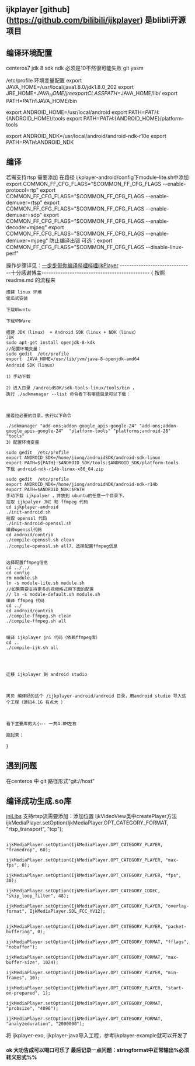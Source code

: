 ## ijkplayer [github] (https://github.com/bilibili/ijkplayer) 是blibli开源项目

## 编译环境配置
   centeros7
   jdk 8
   sdk
   ndk 必须是10不然很可能失败
   git
   yasm
   
   /etc/profile 环境变量配置
   export JAVA_HOME=/usr/local/java1.8.0/jdk1.8.0_202
   export JRE_HOME=$JAVA_HOME/jre
   export CLASSPATH=$JAVA_HOME/lib/
   export PATH=$PATH:$JAVA_HOME/bin
   
   export ANDROID_HOME=/usr/local/android
   export PATH=${PATH}:${ANDROID_HOME}/tools
   export PATH=${PATH}:${ANDROID_HOME}/platform-tools
   
   export ANDROID_NDK=/usr/local/android/android-ndk-r10e
   export PATH=$PATH:$ANDROID_NDK
   
## 编译 
  若需支持rtsp 需要添加 在路径 ijkplayer-android/config下module-lite.sh中添加
     export COMMON_FF_CFG_FLAGS="$COMMON_FF_CFG_FLAGS --enable-protocol=rtp"
     export COMMON_FF_CFG_FLAGS="$COMMON_FF_CFG_FLAGS --enable-demuxer=rtsp"
     export COMMON_FF_CFG_FLAGS="$COMMON_FF_CFG_FLAGS --enable-demuxer=sdp"
     export COMMON_FF_CFG_FLAGS="$COMMON_FF_CFG_FLAGS --enable-decoder=mjpeg"
     export COMMON_FF_CFG_FLAGS="$COMMON_FF_CFG_FLAGS --enable-demuxer=mjpeg"
   防止编译出错
   可选：export COMMON_FF_CFG_FLAGS="$COMMON_FF_CFG_FLAGS --disable-linux-perf"
   
   操作步骤详见：[一步步带你编译哔哩哔哩ijkPlayer](https://www.jianshu.com/p/5aae140956ee)
   -------------------------------十分感谢博主----------------------------------------------
   {
     按照 readme.md 的流程来
    
    搭建 linux 环境
    傻瓜式安装
    
    下载Ubuntu
    
    下载VMWare
    
    搭建 JDK（linux） + Android SDK（linux + NDK（linux）
    JDK
    sudo apt-get install openjdk-8-kdk
    //配置环境变量：
    sudo gedit  /etc/profile 
    export  JAVA_HOME=/usr/lib/jvm/java-8-openjdk-amd64
    Android SDK（linux）
    
    1）手动下载
    
    2）进入目录 /androidSDK/sdk-tools-linux/tools/bin ，
    执行 ./sdkmanager --list 命令看下有哪些目录可以下载：
    
    
    
    接着拉必要的目录，执行以下命令
    
    ./sdkmanager "add-ons;addon-google_apis-google-24" "add-ons;addon-google_apis-google-24"  "platform-tools" "platforms;android-28" "tools"
    3）配置环境变量
    
    sudo gedit  /etc/profile 
    export ANDROID_SDK=/home/jiong/androidSDK/android-sdk-linux
    export PATH=${PATH}:$ANDROID_SDK/tools:$ANDROID_SDK/platform-tools
    下载 android-ndk-r14b-linux-x86_64.zip
    
    sudo gedit  /etc/profile 
    export ANDROID_NDK=/home/jiong/androidNDK/android-ndk-r14b
    export PATH=$ANDROID_NDK:$PATH
    手动下载 ijkpalyer ，并放到 ubuntu的任意一个目录下。
    拉取 ijkpalyer JNI 和 ffmpeg 代码
    cd ijkplayer-android
    ./init-android.sh
    拉取 openssl 代码
    ./init-android-openssl.sh
    编译openssl代码
    cd android/contrib
    ./compile-openssl.sh clean
    ./compile-openssl.sh all7、选择配置ffmpeg信息
    
    
    选择配置ffmpeg信息
    cd ../../
    cd config
    rm module.sh
    ln -s module-lite.sh module.sh
    //如果需要支持更多的视频格式用下面的配置
    // ln -s module-default.sh module.sh 
    编译 ffmpeg 代码
    cd ../
    cd android/contrib
    ./compile-ffmpeg.sh clean
    ./compile-ffmpeg.sh all
    
    
    编译 ijkplayer jni 代码（依赖ffmpeg库）
    cd ..
    ./compile-ijk.sh all
    
    
    
    
    迁移 ijkplayer 到 android studio
    
    
    
    拷贝 编译好的这个 /ijkplayer-android/android 目录，用android studio 导入这个工程（源码4.1G 有点大 ）
    
    
    
    看下主要库的大小-- 一共4.8M左右
    
    跑起来：

   }
## 遇到问题
  在centeros 中 git 路径形式"git://host"

## 编译成功生成.so库
   [jniLibs](./ijkplayer-jniLibs)
   支持rtsp流需要添加：添加位置 IjkVideoView类中createPlayer方法
                        ijkMediaPlayer.setOption(IjkMediaPlayer.OPT_CATEGORY_FORMAT, "rtsp_transport", "tcp");
  
                       ijkMediaPlayer.setOption(IjkMediaPlayer.OPT_CATEGORY_PLAYER, "framedrop", 60);
                       ijkMediaPlayer.setOption(IjkMediaPlayer.OPT_CATEGORY_PLAYER, "max-fps", 0);
                       ijkMediaPlayer.setOption(IjkMediaPlayer.OPT_CATEGORY_PLAYER, "fps", 30);
                       ijkMediaPlayer.setOption(IjkMediaPlayer.OPT_CATEGORY_CODEC, "skip_loop_filter", 48);
                       ijkMediaPlayer.setOption(IjkMediaPlayer.OPT_CATEGORY_PLAYER, "overlay-format", IjkMediaPlayer.SDL_FCC_YV12);
   
                       ijkMediaPlayer.setOption(IjkMediaPlayer.OPT_CATEGORY_PLAYER, "packet-buffering", 0);
                       ijkMediaPlayer.setOption(IjkMediaPlayer.OPT_CATEGORY_FORMAT, "fflags", "nobuffer");
                       ijkMediaPlayer.setOption(IjkMediaPlayer.OPT_CATEGORY_FORMAT, "max-buffer-size", 1024);
                       ijkMediaPlayer.setOption(IjkMediaPlayer.OPT_CATEGORY_PLAYER, "min-frames", 10);
                       ijkMediaPlayer.setOption(IjkMediaPlayer.OPT_CATEGORY_PLAYER, "start-on-prepared", 1);
                       ijkMediaPlayer.setOption(IjkMediaPlayer.OPT_CATEGORY_FORMAT, "probsize", "4096");
                       ijkMediaPlayer.setOption(IjkMediaPlayer.OPT_CATEGORY_FORMAT, "analyzeduration", "2000000");
   
   将 ijkplayer-exo, ijkplayer-java导入工程，参考ijkplayer-example就可以开发了
#### ok 大功告成可以喝口可乐了 最后记录一点问题：stringformat中正常输出%必须转义形式%%